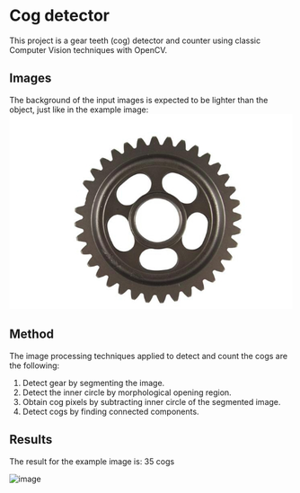 # Cog detector
This project is a gear teeth (cog) detector and counter using classic Computer Vision techniques with OpenCV.

## Images
The background of the input images is expected to be lighter than the object, just like in the example image:
![example](img_examples/example.png)

## Method
The image processing techniques applied to detect and count the cogs are the following:
1. Detect gear by segmenting the image.
2. Detect the inner circle by morphological opening region.
3. Obtain cog pixels by subtracting inner circle of the segmented image.
4. Detect cogs by finding connected components.

## Results
The result for the example image is: 35 cogs

![image](https://user-images.githubusercontent.com/64666949/124849485-3ea37700-df75-11eb-9d3e-84a499979994.png)
